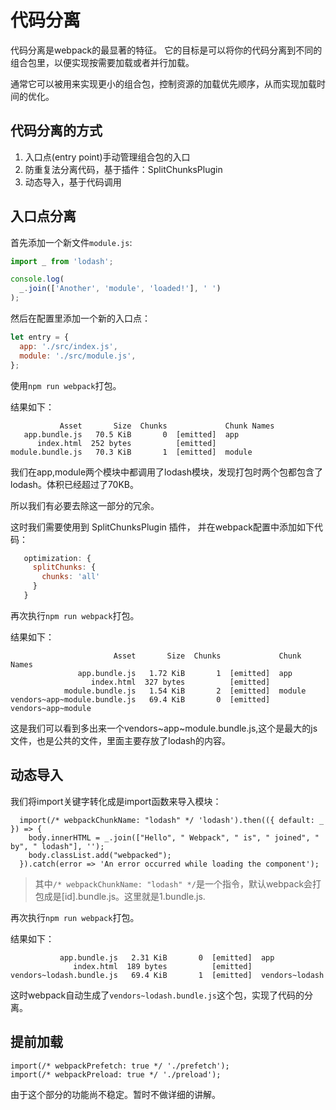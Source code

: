 # 代码分离

代码分离是webpack的最显著的特征。
它的目标是可以将你的代码分离到不同的组合包里，以便实现按需要加载或者并行加载。

通常它可以被用来实现更小的组合包，控制资源的加载优先顺序，从而实现加载时间的优化。

## 代码分离的方式

1. 入口点(entry point)手动管理组合包的入口
2. 防重复法分离代码，基于插件：SplitChunksPlugin 
3. 动态导入，基于代码调用

## 入口点分离
首先添加一个新文件`module.js`:
```js
import _ from 'lodash';

console.log(
  _.join(['Another', 'module', 'loaded!'], ' ')
);
```
然后在配置里添加一个新的入口点：
```js
let entry = {
  app: './src/index.js',
  module: './src/module.js',
};
```
使用`npm run webpack`打包。

结果如下：

```
           Asset       Size  Chunks             Chunk Names
   app.bundle.js   70.5 KiB       0  [emitted]  app
      index.html  252 bytes          [emitted]  
module.bundle.js   70.3 KiB       1  [emitted]  module
```

我们在app,module两个模块中都调用了lodash模块，发现打包时两个包都包含了lodash。体积已经超过了70KB。

所以我们有必要去除这一部分的冗余。

这时我们需要使用到 SplitChunksPlugin 插件， 并在webpack配置中添加如下代码：

```js
   optimization: {
     splitChunks: {
       chunks: 'all'
     }
   }
```

再次执行`npm run webpack`打包。

结果如下：
```
                       Asset       Size  Chunks             Chunk Names
               app.bundle.js   1.72 KiB       1  [emitted]  app
                  index.html  327 bytes          [emitted]  
            module.bundle.js   1.54 KiB       2  [emitted]  module
vendors~app~module.bundle.js   69.4 KiB       0  [emitted]  vendors~app~module
```
这是我们可以看到多出来一个vendors~app~module.bundle.js,这个是最大的js文件，也是公共的文件，里面主要存放了lodash的内容。

## 动态导入

我们将import关键字转化成是import函数来导入模块：

```
  import(/* webpackChunkName: "lodash" */ 'lodash').then(({ default: _ }) => {
    body.innerHTML = _.join(["Hello", " Webpack", " is", " joined", " by", " lodash"], '');
    body.classList.add("webpacked");
  }).catch(error => 'An error occurred while loading the component');
```
> 其中`/* webpackChunkName: "lodash" */`是一个指令，默认webpack会打包成是[id].bundle.js。这里就是1.bundle.js.

再次执行`npm run webpack`打包。

结果如下：
```                   Asset       Size  Chunks             Chunk Names
           app.bundle.js   2.31 KiB       0  [emitted]  app
              index.html  189 bytes          [emitted]  
vendors~lodash.bundle.js   69.4 KiB       1  [emitted]  vendors~lodash
```
这时webpack自动生成了`vendors~lodash.bundle.js`这个包，实现了代码的分离。

## 提前加载

```
import(/* webpackPrefetch: true */ './prefetch');
import(/* webpackPreload: true */ './preload');
```
由于这个部分的功能尚不稳定。暂时不做详细的讲解。



